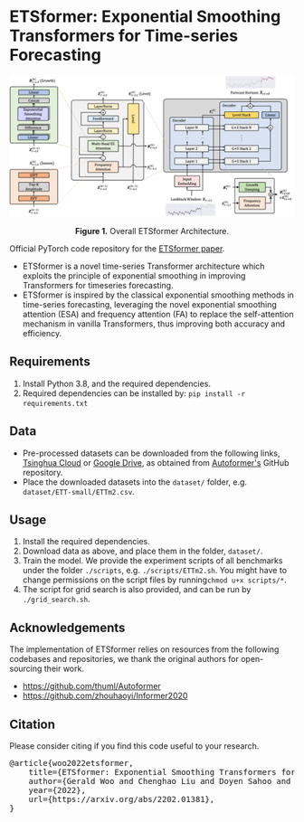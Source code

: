 # ETSformer: Exponential Smoothing Transformers for Time-series Forecasting

<p align="center">
<img src=".\pics\etsformer.png" width = "700" alt="" align=center />
<br><br>
<b>Figure 1.</b> Overall ETSformer Architecture.
</p>

Official PyTorch code repository for the [ETSformer paper](https://arxiv.org/abs/2202.01381).

* ETSformer is a novel time-series Transformer architecture which exploits the principle of exponential smoothing in improving
Transformers for timeseries forecasting.
* ETSformer is inspired by the classical exponential smoothing methods in
time-series forecasting, leveraging the novel exponential smoothing attention (ESA) and frequency attention (FA) to
replace the self-attention mechanism in vanilla Transformers, thus improving both accuracy and efficiency.

## Requirements

1. Install Python 3.8, and the required dependencies.
2. Required dependencies can be installed by: ```pip install -r requirements.txt```

## Data

* Pre-processed datasets can be downloaded from the following
  links, [Tsinghua Cloud](https://cloud.tsinghua.edu.cn/d/e1ccfff39ad541908bae/)
  or [Google Drive](https://drive.google.com/drive/folders/1ZOYpTUa82_jCcxIdTmyr0LXQfvaM9vIy?usp=sharing), as obtained
  from [Autoformer's](https://github.com/thuml/Autoformer) GitHub repository.
* Place the downloaded datasets into the `dataset/` folder, e.g. `dataset/ETT-small/ETTm2.csv`.

## Usage

1. Install the required dependencies.
2. Download data as above, and place them in the folder, `dataset/`.
3. Train the model. We provide the experiment scripts of all benchmarks under the folder `./scripts`,
   e.g. `./scripts/ETTm2.sh`. You might have to change permissions on the script files by running`chmod u+x scripts/*`.
4. The script for grid search is also provided, and can be run by `./grid_search.sh`.

## Acknowledgements

The implementation of ETSformer relies on resources from the following codebases and repositories, we thank the original
authors for open-sourcing their work.

* https://github.com/thuml/Autoformer
* https://github.com/zhouhaoyi/Informer2020

## Citation

Please consider citing if you find this code useful to your research.
<pre>@article{woo2022etsformer,
    title={ETSformer: Exponential Smoothing Transformers for Time-series Forecasting},
    author={Gerald Woo and Chenghao Liu and Doyen Sahoo and Akshat Kumar and Steven C. H. Hoi},
    year={2022},
    url={https://arxiv.org/abs/2202.01381},
}</pre>